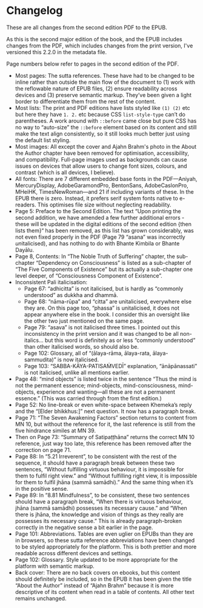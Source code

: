 # Changelog

These are all changes from the second edition PDF to the EPUB.

As this is the second major edition of the book, and the EPUB includes changes from the PDF, which includes changes from the print version, I've versioned this 2.2.0 in the metadata file.

Page numbers below refer to pages in the second edition of the PDF.

* Most pages: The sutta references. These have had to be changed to be inline rather than outside the main flow of the document to (1) work with the reflowable nature of EPUB files, (2) ensure readability across devices and (3) preserve semantic markup. They’ve been given a light border to differentiate them from the rest of the content.
* Most lists: The print and PDF editions have lists styled like `(1) (2)` etc but here they have `1. 2.` etc because CSS `list-style-type` can’t do parentheses. A work around with `::before` came close but pure CSS has no way to “auto-size” the `::before` element based on its content and still make the text align consistently, so it still looks much better just using the default list styling.
* Most images: All except the cover and Ajahn Brahm's photo in the About the Author chapter have been removed for optimisation, accessibility, and compatibility. Full-page images used as backgrounds can cause issues on devices that allow users to change font sizes, colours, and contrast (which is all devices, I believe).
* All fonts: There are 7 different embedded base fonts in the PDF—Aniyah, MercuryDisplay, AdobeGaramondPro, BentonSans, AdobeCaslonPro, MHeiHK, TimesNewRoman—and 21 if including variants of these. In the EPUB there is zero. Instead, it prefers serif system fonts native to e-readers. This optimises file size without neglecting readability.
* Page 5: Preface to the Second Edition. The text “Upon printing the second addition, we have amended a few further additional errors - these will be updated in the digital editions of the second edition {then lists them}“ has been removed, as this list has grown considerably, was not even fixed properly in the PDF (Page 79 “asana” was incorrectly <em>un</em>italicised), and has nothing to do with Bhante Kimbila or Bhante Dayālu.
* Page 8, Contents: In “The Noble Truth of Suffering” chapter, the sub-chapter “Dependency on Consciousness” is listed as a sub-chapter of “The Five Components of Existence” but its actually a sub-chapter one level deeper, of “Consciousness Component of Existence”.
* Inconsistent Pali italicisation:
    * Page 67: “adhicitta” is not italicised, but is hardly as “commonly understood” as dukkha and dhammā.
    * Page 68: “nāma-rūpa” and “citta” are unitalicised, everywhere else they are. On this page too, “phassa” is unitalicised, it does not appear anywhere else in the book. I consider this an oversight like the other two just mentioned on the same page.
    * Page 79: “asava” is not italicised three times. I pointed out this inconsistency in the print version and it was changed to be all non-italics… but this word is definitely as or less “commonly understood” than other italicised words, so should also be.
    * Page 102: Glossary, all of “(ālaya-rāma, ālaya-rata, ālaya-sammudita)” is now italicised.
    * Page 103: “SABBA-KĀYA-PATISAṀVEDĪ” explanation, “ānāpānassati” is not italicised, unlike all mentions earlier.
* Page 48: “mind objects” is listed twice in the sentence “Thus the mind is not the permanent essence; mind-objects, mind-consciousness, mind-objects, experience and wanting—all these are not a permanent essence.” (This was carried through from the first edition.)
* Page 52: No line-break or even white-space between Khemeka’s reply and the “\[Elder bhikkhus:]” next question. It now has a paragraph break.
* Page 71: “The Seven Awakening Factors” section returns to content from MN 10, but without the reference for it, the last reference is still from the five hindrance similes at MN 39.
* Then on Page 73: “Summary of Satipaṭṭhāna” returns the correct MN 10 reference, just way too late, this reference has been removed after the correction on page 71.
* Page 88: In “5.21 Irreverent”, to be consistent with the rest of the sequence, it should have a paragraph break between these two sentences, “Without fulfilling virtuous behaviour, it is impossible for them to fulfil right view.” and “Without fulfilling right view, it is impossible for them to fulfil jhāna (sammā samādhi).” And the same thing when it’s in the positive sense.
* Page 89: In “8.81 Mindfulness”, to be consistent, these two sentences should have a paragraph break, “When there is virtuous behaviour, jhāna (sammā samādhi) possesses its necessary cause.” and “When there is jhāna, the knowledge and vision of things as they really are possesses its necessary cause.” This is already paragraph-broken correctly in the negative sense a bit earlier in the page.
* Page 101: Abbreviations. Tables are even uglier on EPUBs than they are in browsers, so these sutta reference abbreviations have been changed to be styled appropriately for the platform. This is both prettier and more readable across different devices and settings.
* Page 102: Glossary. Style updated to be more appropriate for the platform with semantic markup.
* Back cover: There are no back covers on ebooks, but this content should definitely be included, so in the EPUB it has been given the title “About the Author” instead of “Ajahn Brahm” because it is more descriptive of its content when read in a table of contents. All other text remains unchanged.
